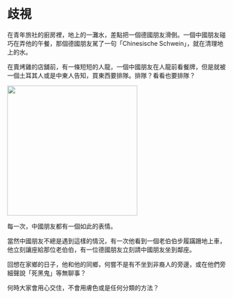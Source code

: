 # 歧視

在青年旅社的廚房裡，地上的一灘水，差點把一個德國朋友滑倒。一個中國朋友碰巧在弄他的午餐，那個德國朋友駡了一句「Chinesische Schwein」，就在清理地上的水。

在賣烤雞的店舖前，有一條短短的人龍，一個中國朋友在人龍前看餐牌，但是就被一個土耳其人或是中東人告知，買東西要排隊。排隊？看看也要排隊？

<a href="http://gilberttravelgermany.wordpress.com/wp-content/uploads/2010/09/40280843_redcard300.jpg"><img class="alignnone size-full wp-image-135" title="red card" src="http://gilberttravelgermany.wordpress.com/wp-content/uploads/2010/09/40280843_redcard300.jpg" alt="" width="300" height="300" /></a>

<a href="http://gilberttravelgermany.wordpress.com/wp-content/uploads/2010/09/40280843_redcard300.jpg"></a>每一次，中國朋友都有一個如此的表情。

當然中國朋友不總是遇到這樣的情況，有一次他看到一個老伯伯步履蹣跚地上車，他立刻讓座給那位老伯伯，有一位德國朋友立刻請中國朋友坐到鄰座。

回想在家鄉的日子，他和他的同鄉，何嘗不是有不坐到非裔人的旁邊，或在他們旁細聲說「死黑鬼」等無聊事？

何時大家會用心交住，不會用膚色或是任何分類的方法？